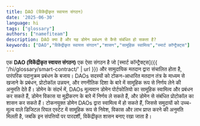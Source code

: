 ```yaml
---
title: DAO (विकेंद्रीकृत स्वायत्त संगठन)
date: '2025-06-30'
language: hi
tags: ["glossary"]
authors: ["namefiteam"]
description: DAO क्या है और यह डोमेन प्रबंधन से कैसे संबंधित हो सकता है?
keywords: ["DAO","विकेंद्रीकृत स्वायत्त संगठन","शासन","सामूहिक स्वामित्व","स्मार्ट कॉन्ट्रैक्ट्स"]
---
```


एक **DAO (विकेंद्रीकृत स्वायत्त संगठन)** एक ऐसा संगठन है जो [स्मार्ट कॉन्ट्रैक्ट्स]({{ '/hi/glossary/smart-contract/' | url }}) और सामुदायिक मतदान द्वारा संचालित होता है, पारंपरिक पदानुक्रम प्रबंधन के बजाय। DAOs सदस्यों को टोकन-आधारित मतदान तंत्र के माध्यम से खजाने के प्रबंधन, प्रोटोकॉल उन्नयन, और रणनीतिक दिशा के बारे में सामूहिक रूप से निर्णय लेने की अनुमति देते हैं। डोमेन के संदर्भ में, DAOs मूल्यवान डोमेन पोर्टफोलियो का सामूहिक स्वामित्व और प्रबंधन कर सकते हैं, डोमेन विकास या मुद्रीकरण के बारे में निर्णय ले सकते हैं, और डोमेन से संबंधित प्रोटोकॉल का शासन कर सकते हैं। टोकनयुक्त डोमेन DAOs द्वारा स्वामित्व में हो सकते हैं, जिससे समुदायों को उच्च-मूल्य वाले डिजिटल रियल एस्टेट में सामूहिक रूप से निवेश, विकास और लाभ प्राप्त करने की अनुमति मिलती है, जबकि इन संपत्तियों पर पारदर्शी, विकेंद्रीकृत शासन बनाए रखा जाता है।